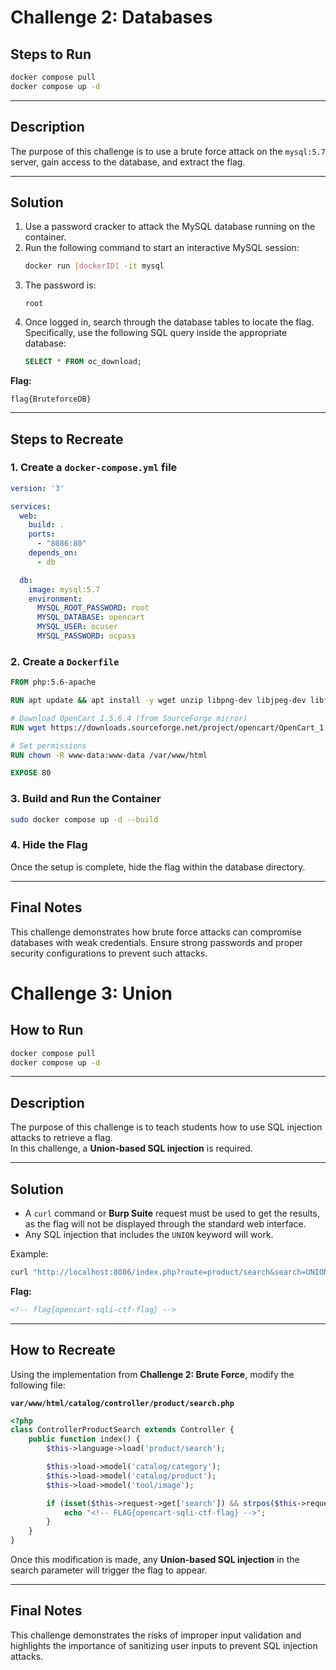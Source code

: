 # Challenge 2: Databases

## Steps to Run
```bash
docker compose pull
docker compose up -d
```

---

## Description
The purpose of this challenge is to use a brute force attack on the `mysql:5.7` server, gain access to the database, and extract the flag.

---

## Solution
1. Use a password cracker to attack the MySQL database running on the container.
2. Run the following command to start an interactive MySQL session:
   ```bash
   docker run [dockerID] -it mysql
   ```
3. The password is:
   ```
   root
   ```
4. Once logged in, search through the database tables to locate the flag.  
   Specifically, use the following SQL query inside the appropriate database:
   ```sql
   SELECT * FROM oc_download;
   ```

**Flag:**  
```
flag{BruteforceDB}
```

---

## Steps to Recreate

### 1. Create a `docker-compose.yml` file
```yaml
version: '3'

services:
  web:
    build: .
    ports:
      - "8086:80"
    depends_on:
      - db

  db:
    image: mysql:5.7
    environment:
      MYSQL_ROOT_PASSWORD: root
      MYSQL_DATABASE: opencart
      MYSQL_USER: ocuser
      MYSQL_PASSWORD: ocpass
```

### 2. Create a `Dockerfile`
```dockerfile
FROM php:5.6-apache

RUN apt update && apt install -y wget unzip libpng-dev libjpeg-dev libfreetype6-dev libxml2-dev &&     docker-php-ext-install mysqli gd

# Download OpenCart 1.5.6.4 (from SourceForge mirror)
RUN wget https://downloads.sourceforge.net/project/opencart/OpenCart_1.5.6.x/1.5.6.4/opencart-1.5.6.4.zip -O opencart.zip &&     unzip opencart.zip &&     mv upload/* /var/www/html/ &&     rm -rf opencart.zip upload

# Set permissions
RUN chown -R www-data:www-data /var/www/html

EXPOSE 80
```

### 3. Build and Run the Container
```bash
sudo docker compose up -d --build
```

### 4. Hide the Flag
Once the setup is complete, hide the flag within the database directory.

---

## Final Notes
This challenge demonstrates how brute force attacks can compromise databases with weak credentials. Ensure strong passwords and proper security configurations to prevent such attacks.

# Challenge 3: Union

## How to Run
```bash
docker compose pull
docker compose up -d
```

---

## Description
The purpose of this challenge is to teach students how to use SQL injection attacks to retrieve a flag.  
In this challenge, a **Union-based SQL injection** is required.

---

## Solution
- A `curl` command or **Burp Suite** request must be used to get the results, as the flag will not be displayed through the standard web interface.
- Any SQL injection that includes the `UNION` keyword will work.

Example:
```bash
curl "http://localhost:8086/index.php?route=product/search&search=UNION+SELECT+1,2,3"
```

**Flag:**
```html
<!-- flag{opencart-sqli-ctf-flag} -->
```

---

## How to Recreate

Using the implementation from **Challenge 2: Brute Force**, modify the following file:

**`var/www/html/catalog/controller/product/search.php`**
```php
<?php 
class ControllerProductSearch extends Controller { 	
    public function index() { 
        $this->language->load('product/search');

        $this->load->model('catalog/category');
        $this->load->model('catalog/product');
        $this->load->model('tool/image'); 

        if (isset($this->request->get['search']) && strpos($this->request->get['search'], 'UNION') !== false) {
            echo "<!-- FLAG{opencart-sqli-ctf-flag} -->";
        }
    }
}
```

Once this modification is made, any **Union-based SQL injection** in the search parameter will trigger the flag to appear.

---

## Final Notes
This challenge demonstrates the risks of improper input validation and highlights the importance of sanitizing user inputs to prevent SQL injection attacks.

